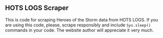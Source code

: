 ## HOTS LOGS Scraper

This is code for scraping Heroes of the Storm data from HOTS LOGS. If you are using this code, please, scrape responsibly and include `Sys.sleep()` commands in your code. The website author will appreciate it very much.